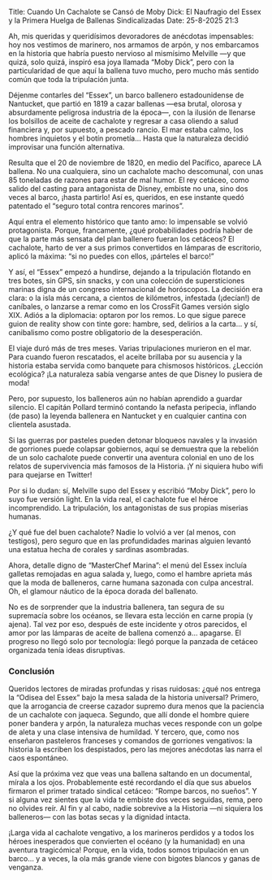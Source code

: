 Title: Cuando Un Cachalote se Cansó de Moby Dick: El Naufragio del Essex y la Primera Huelga de Ballenas Sindicalizadas
Date: 25-8-2025 21:3

Ah, mis queridas y queridísimos devoradores de anécdotas impensables: hoy nos vestimos de marinero, nos armamos de arpón, y nos embarcamos en la historia que habría puesto nervioso al mismísimo Melville —y que quizá, solo quizá, inspiró esa joya llamada “Moby Dick”, pero con la particularidad de que aquí la ballena tuvo mucho, pero mucho más sentido común que toda la tripulación junta.

Déjenme contarles del “Essex”, un barco ballenero estadounidense de Nantucket, que partió en 1819 a cazar ballenas —esa brutal, olorosa y absurdamente peligrosa industria de la época—, con la ilusión de llenarse los bolsillos de aceite de cachalote y regresar a casa oliendo a salud financiera y, por supuesto, a pescado rancio. El mar estaba calmo, los hombres inquietos y el botín prometía… Hasta que la naturaleza decidió improvisar una función alternativa.

Resulta que el 20 de noviembre de 1820, en medio del Pacífico, aparece LA ballena. No una cualquiera, sino un cachalote macho descomunal, con unas 85 toneladas de razones para estar de mal humor. El rey cetáceo, como salido del casting para antagonista de Disney, embiste no una, sino dos veces al barco, ¡hasta partirlo! Así es, queridos, en ese instante quedó patentado el “seguro total contra rencores marinos”.

Aquí entra el elemento histórico que tanto amo: lo impensable se volvió protagonista. Porque, francamente, ¿qué probabilidades podría haber de que la parte más sensata del plan ballenero fueran los cetáceos? El cachalote, harto de ver a sus primos convertidos en lámparas de escritorio, aplicó la máxima: “si no puedes con ellos, ¡párteles el barco!”

Y así, el “Essex” empezó a hundirse, dejando a la tripulación flotando en tres botes, sin GPS, sin snacks, y con una colección de supersticiones marinas digna de un congreso internacional de horóscopos. La decisión era clara: o la isla más cercana, a cientos de kilómetros, infestada (¡decían!) de caníbales, o lanzarse a remar como en los CrossFit Games versión siglo XIX. Adiós a la diplomacia: optaron por los remos. Lo que sigue parece guion de reality show con tinte gore: hambre, sed, delirios a la carta… y sí, canibalismo como postre obligatorio de la desesperación.

El viaje duró más de tres meses. Varias tripulaciones murieron en el mar. Para cuando fueron rescatados, el aceite brillaba por su ausencia y la historia estaba servida como banquete para chismosos históricos. ¿Lección ecológica? ¡La naturaleza sabía vengarse antes de que Disney lo pusiera de moda!

Pero, por supuesto, los balleneros aún no habían aprendido a guardar silencio. El capitán Pollard terminó contando la nefasta peripecia, inflando (de paso) la leyenda ballenera en Nantucket y en cualquier cantina con clientela asustada.

Si las guerras por pasteles pueden detonar bloqueos navales y la invasión de gorriones puede colapsar gobiernos, aquí se demuestra que la rebelión de un solo cachalote puede convertir una aventura colonial en uno de los relatos de supervivencia más famosos de la Historia. ¡Y ni siquiera hubo wifi para quejarse en Twitter!

Por si lo dudan: sí, Melville supo del Essex y escribió “Moby Dick”, pero lo suyo fue versión light. En la vida real, el cachalote fue el héroe incomprendido. La tripulación, los antagonistas de sus propias miserias humanas.

¿Y qué fue del buen cachalote? Nadie lo volvió a ver (al menos, con testigos), pero seguro que en las profundidades marinas alguien levantó una estatua hecha de corales y sardinas asombradas.

Ahora, detalle digno de “MasterChef Marina”: el menú del Essex incluía galletas remojadas en agua salada y, luego, como el hambre aprieta más que la moda de balleneros, carne humana sazonada con culpa ancestral. Oh, el glamour náutico de la época dorada del ballenato.

No es de sorprender que la industria ballenera, tan segura de su supremacía sobre los océanos, se llevara esta lección en carne propia (y ajena). Tal vez por eso, después de este incidente y otros parecidos, el amor por las lámparas de aceite de ballena comenzó a… apagarse. El progreso no llegó solo por tecnología: llegó porque la panzada de cetáceo organizada tenía ideas disruptivas.

### Conclusión
Queridos lectores de miradas profundas y risas ruidosas: ¿qué nos entrega la “Odisea del Essex” bajo la mesa salada de la historia universal? Primero, que la arrogancia de creerse cazador supremo dura menos que la paciencia de un cachalote con jaqueca. Segundo, que allí donde el hombre quiere poner bandera y arpón, la naturaleza muchas veces responde con un golpe de aleta y una clase intensiva de humildad. Y tercero, que, como nos enseñaron pasteleros franceses y comandos de gorriones vengativos: la historia la escriben los despistados, pero las mejores anécdotas las narra el caos espontáneo.

Así que la próxima vez que veas una ballena saltando en un documental, mírala a los ojos. Probablemente esté recordando el día que sus abuelos firmaron el primer tratado sindical cetáceo: “Rompe barcos, no sueños”. Y si alguna vez sientes que la vida te embiste dos veces seguidas, rema, pero no olvides reír. Al fin y al cabo, nadie sobrevive a la Historia —ni siquiera los balleneros— con las botas secas y la dignidad intacta.

¡Larga vida al cachalote vengativo, a los marineros perdidos y a todos los héroes inesperados que convierten el océano (y la humanidad) en una aventura tragicómica! Porque, en la vida, todos somos tripulación en un barco… y a veces, la ola más grande viene con bigotes blancos y ganas de venganza.